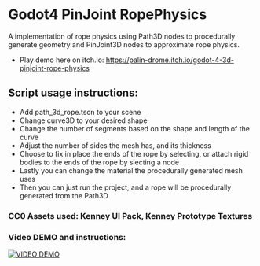 # Godot4 PinJoint RopePhysics
A implementation of rope physics using Path3D nodes to procedurally generate geometry and PinJoint3D nodes to approximate rope physics.
- Play demo here on itch.io: https://palin-drome.itch.io/godot-4-3d-pinjoint-rope-physics
## Script usage instructions:
- Add path_3d_rope.tscn to your scene
- Change curve3D to your desired shape
- Change the number of segments based on the shape and length of the curve
- Adjust the number of sides the mesh has, and its thickness
- Choose to fix in place the ends of the rope by selecting, or attach rigid bodies to the ends of the rope by slecting a node
- Lastly you can change the material the procedurally generated mesh uses
- Then you can just run the project, and a rope will be procedurally generated from the Path3D
### CC0 Assets used: Kenney UI Pack, Kenney Prototype Textures
### Video DEMO and instructions:
[![VIDEO DEMO](https://img.youtube.com/vi/2hXNkVEJu10/0.jpg)](https://www.youtube.com/watch?v=2hXNkVEJu10)
